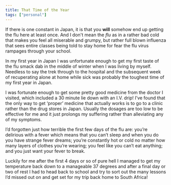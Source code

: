 ```yaml
---
title: That Time of the Year
tags: ["personal"]
---
```

If there is one constant in Japan, it is that you **will** somehow end up getting the flu here at least once. And I don't mean the *flu* as in a rather bad cold that makes you feel all miserable and grumpy, but rather full blown influenza that sees entire classes being told to stay home for fear the flu virus rampages through your school.

In my first year in Japan I was unfortunate enough to get my first taste of the flu smack dab in the middle of winter when I was living by myself. Needless to say the trek through to the hospital and the subsequent week of recuperating alone at home while sick was probably the toughest time of my first year in Japan.

I was fortunate enough to get some pretty good medicine from the doctor I visited, which included a 30 minute lie down with an I.V. drip! I’ve found that the only way to get ‘proper’ medicine that actually works is to go to a clinic rather than the drug stores in Japan. Usually the dosages are too low to be effective for me and it just prolongs my suffering rather than alleviating any of my symptoms.

I’d forgotten just how terrible the first few days of the flu are: you’re delirious with a fever which means that you can’t sleep and when you do you have strange fever dreams; you’re constantly hot or cold no matter how many layers of clothes you’re wearing; you feel like you can’t eat anything; and you just want your fever to break.

Luckily for me after the first 4 days or so of pure hell I managed to get my temperature back down to a manageable 37 degrees and after a final day or two of rest I had to head back to school and try to sort out the many lessons I’d missed out on and get set for my trip back home to South Africa!